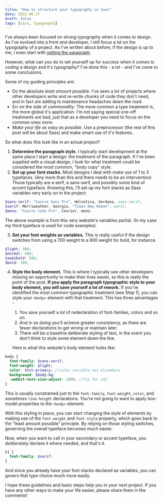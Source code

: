 ```yaml
---
title: "How to structure your typography in Sass"
date: 2015-06-27
draft: false
tags: [sass, typography]
---
```


I've always been focused on strong typography when it comes to design. As I've evolved into a front end developer, I still focus a lot on the typography of a project. As I've written about before, if the design is up to me, I even start with [setting the paragraph](/where-to-begin/).

However, what can you do to set yourself up for success when it comes to _coding_ a design and it's typography? I've done this - a lot - and I've come to some conclusions.

Some of my guiding principles are:

- Do the absolute _least amount possible_. I've seen a lot of projects where other developers write and re-write chunks of code they don't need, and in fact are adding to maintenance headaches down the road.
- Err on the side of _commonality_. The more common a type treatment is, the more global it's application. I'm not saying special one-off treatments are bad, just that as a developer you need to focus on the common ones more.
- _Make your life as easy as possible_. Use a preprocessor (the rest of this post will be about Sass) and make smart use of it's features.

So what does this look like in an actual project?

1. **Determine the paragraph style.** I typically start development at the same place I start a design: the treatment of the paragraph. If I've been supplied with a visual design, I look for what treatment could be considered the most common, "body copy" style.
2. **Set up your font stacks.** Most designs I deal with make use of 1 to 3 typefaces. (Any more than this and there needs to be an intervention) Those typically are a serif, a sans-serif, and possibly some kind of accent typeface. Knowing this, I'll set up my font stacks as Sass variables very early on in the project:

```scss
$sans-serif: "Source Sans Pro", Helvetica, Verdana, sans-serif;
$serif: Merriweather, Georgia, "Times New Roman", serif;
$mono: "Source Code Pro", Courier, mono;
```

The above example is from this very website's variables partial. (In my case my third typeface is used for code examples).

3. **Set your font weights as variables.** This is really useful if the design switches from using a 700 weight to a 900 weight for bold, for instance.

```scss
$light: 300;
$normal: 400;
$semibold: 500;
$bold: 700;
```

4. **Style the body element.** This is where I typically see other developers missing an opportunity to make their lives easier, so this is really the point of the post. **If you apply the paragraph typographic style to your body element, you will save yourself a lot of rework.** If you've identified the most common typographic treatment (see Step 1), you can style your `<body>` element with that treatment. This has three advantages -

   1. You save yourself a _lot_ of redeclaration of font-famlies, colors and so on.
   2. And in so doing you'll acheive greater consistency, as there are fewer declarations to get wrong or maintain later.
   3. There will be a baseline deliberate styling of text, in the event you don't think to style some element down the line.

   Here is what this website's body element looks like:

```scss
body {
  font-family: $sans-serif;
  font-weight: $light;
  color: $txt-primary; //color variable set elsewhere
  background: $body-bg;
  -webkit-text-size-adjust: 100%; //fix for iOS
}
```

This is usually constrained just to the `font-family`, `font-weight`, `color`, and _sometimes_ `line-height` declarations. You're not going to want to apply box-model properties to the `<body>` element.

With this styling in place, you can start changing the style of elements by making use of the `font-weight` and `font-style` property, which goes back to the "least amount possible" principle. By relying on those styling switches, governing the overall typeface becomes much easier.

Now, when you want to call in your secondary or accent typeface, you _deliberately_ declare it where needed, and that's it.

```scss
h1 {
  font-family: $serif;
}
```

And since you already have your font stacks declared as variables, you can govern that type choice much more easily.

I hope these guidelines and basic steps help you in your next project. If you have any other ways to make your life easier, please share them in the comments!
